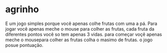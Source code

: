 # agrinho
E um jogo simples porque você apenas colhe frutas com uma a pá.
Para jogar você apenas meche o mouse para colher as frutas, cada fruta da diferentes pontos você so tem apenas 3 vidas.
para começar voçê apenas meche o mousepara colher as frutas colha o masimo de frutas.
o jogo posue  pontuação.
